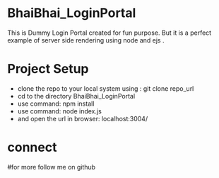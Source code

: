 # BhaiBhai_LoginPortal
This is Dummy Login Portal created for fun purpose. But it is a perfect example of server side rendering using node and ejs .

# Project Setup
- clone the repo to your local system using : git clone repo_url
- cd to the directory BhaiBhai_LoginPortal
- use command: npm install 
- use command: node index.js
- and open the url in browser: localhost:3004/

# connect
#for more follow me on github 
